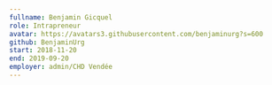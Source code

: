 ```yaml
---
fullname: Benjamin Gicquel
role: Intrapreneur
avatar: https://avatars3.githubusercontent.com/benjaminurg?s=600
github: BenjaminUrg
start: 2018-11-20
end: 2019-09-20
employer: admin/CHD Vendée
---
```

